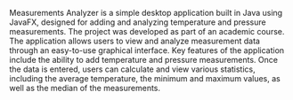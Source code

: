 Measurements Analyzer is a simple desktop application built in Java using JavaFX, designed for adding and analyzing temperature and pressure measurements. 
The project was developed as part of an academic course. The application allows users to view and analyze measurement data through an easy-to-use graphical interface.
Key features of the application include the ability to add temperature and pressure measurements. 
Once the data is entered, users can calculate and view various statistics, including the average temperature, the minimum and maximum values, as well as the median of the measurements.
